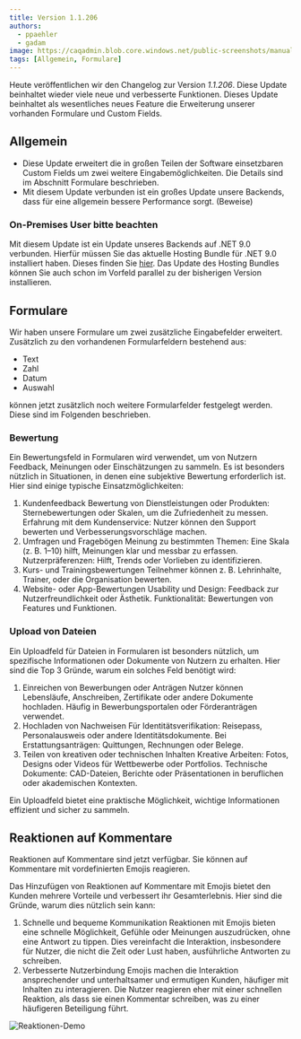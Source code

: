 ```yaml
---
title: Version 1.1.206
authors:
  - ppaehler
  - gadam
image: https://caqadmin.blob.core.windows.net/public-screenshots/manual-screenshots/ratingForm-santa.png
tags: [Allgemein, Formulare]
---
```


Heute veröffentlichen wir den Changelog zur Version _1.1.206_. Diese Update beinhaltet wieder viele neue und verbesserte Funktionen.
Dieses Update beinhaltet als wesentliches neues Feature die Erweiterung unserer vorhanden Formulare und Custom Fields.

<!--truncate-->

## Allgemein

- Diese Update erweitert die in großen Teilen der Software einsetzbaren Custom Fields um zwei weitere Eingabemöglichkeiten. Die Details sind im Abschnitt Formulare beschrieben.
- Mit diesem Update verbunden ist ein großes Update unsere Backends, dass für eine allgemein bessere Performance sorgt. (Beweise)

### On-Premises User bitte beachten

Mit diesem Update ist ein Update unseres Backends auf .NET 9.0 verbunden. Hierfür müssen Sie das aktuelle Hosting Bundle für .NET 9.0 installiert haben.
Dieses finden Sie [hier](https://dotnet.microsoft.com/en-us/download/dotnet/9.0). Das Update des Hosting Bundles können Sie auch schon im Vorfeld parallel zu der bisherigen Version installieren.

## Formulare

Wir haben unsere Formulare um zwei zusätzliche Eingabefelder erweitert. Zusätzlich zu den vorhandenen Formularfeldern bestehend aus:

- Text
- Zahl
- Datum
- Auswahl

können jetzt zusätzlich noch weitere Formularfelder festgelegt werden. Diese sind im Folgenden beschrieben.

### Bewertung

Ein Bewertungsfeld in Formularen wird verwendet, um von Nutzern Feedback, Meinungen oder Einschätzungen zu sammeln. Es ist besonders nützlich in Situationen, in denen eine subjektive Bewertung erforderlich ist. Hier sind einige typische Einsatzmöglichkeiten:

1. Kundenfeedback
   Bewertung von Dienstleistungen oder Produkten: Sternebewertungen oder Skalen, um die Zufriedenheit zu messen.
   Erfahrung mit dem Kundenservice: Nutzer können den Support bewerten und Verbesserungsvorschläge machen.
2. Umfragen und Fragebögen
   Meinung zu bestimmten Themen: Eine Skala (z. B. 1–10) hilft, Meinungen klar und messbar zu erfassen.
   Nutzerpräferenzen: Hilft, Trends oder Vorlieben zu identifizieren.
3. Kurs- und Trainingsbewertungen
   Teilnehmer können z. B. Lehrinhalte, Trainer, oder die Organisation bewerten.
4. Website- oder App-Bewertungen
   Usability und Design: Feedback zur Nutzerfreundlichkeit oder Ästhetik.
   Funktionalität: Bewertungen von Features und Funktionen.

### Upload von Dateien

Ein Uploadfeld für Dateien in Formularen ist besonders nützlich, um spezifische Informationen oder Dokumente von Nutzern zu erhalten. Hier sind die Top 3 Gründe, warum ein solches Feld benötigt wird:

1. Einreichen von Bewerbungen oder Anträgen
   Nutzer können Lebensläufe, Anschreiben, Zertifikate oder andere Dokumente hochladen.
   Häufig in Bewerbungsportalen oder Förderanträgen verwendet.
2. Hochladen von Nachweisen
   Für Identitätsverifikation: Reisepass, Personalausweis oder andere Identitätsdokumente.
   Bei Erstattungsanträgen: Quittungen, Rechnungen oder Belege.
3. Teilen von kreativen oder technischen Inhalten
   Kreative Arbeiten: Fotos, Designs oder Videos für Wettbewerbe oder Portfolios.
   Technische Dokumente: CAD-Dateien, Berichte oder Präsentationen in beruflichen oder akademischen Kontexten.

Ein Uploadfeld bietet eine praktische Möglichkeit, wichtige Informationen effizient und sicher zu sammeln.

## Reaktionen auf Kommentare

Reaktionen auf Kommentare sind jetzt verfügbar. Sie können auf Kommentare mit vordefinierten Emojis reagieren.

Das Hinzufügen von Reaktionen auf Kommentare mit Emojis bietet den Kunden mehrere Vorteile und verbessert ihr Gesamterlebnis. Hier sind die Gründe, warum dies nützlich sein kann:
1. Schnelle und bequeme Kommunikation
Reaktionen mit Emojis bieten eine schnelle Möglichkeit, Gefühle oder Meinungen auszudrücken, ohne eine Antwort zu tippen.
Dies vereinfacht die Interaktion, insbesondere für Nutzer, die nicht die Zeit oder Lust haben, ausführliche Antworten zu schreiben.
2. Verbesserte Nutzerbindung
Emojis machen die Interaktion ansprechender und unterhaltsamer und ermutigen Kunden, häufiger mit Inhalten zu interagieren.
Die Nutzer reagieren eher mit einer schnellen Reaktion, als dass sie einen Kommentar schreiben, was zu einer häufigeren Beteiligung führt.

![Reaktionen-Demo](https://caqadmin.blob.core.windows.net/public-screenshots/manual-screenshots/reactions_demo.gif)

